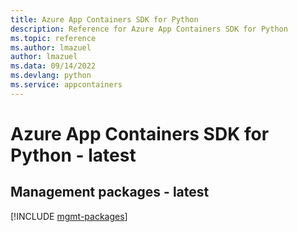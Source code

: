 ```yaml
---
title: Azure App Containers SDK for Python
description: Reference for Azure App Containers SDK for Python
ms.topic: reference
ms.author: lmazuel
author: lmazuel
ms.data: 09/14/2022
ms.devlang: python
ms.service: appcontainers
---
```

# Azure App Containers SDK for Python - latest

## Management packages - latest
[!INCLUDE [mgmt-packages](app-containers-mgmt-index.md)]